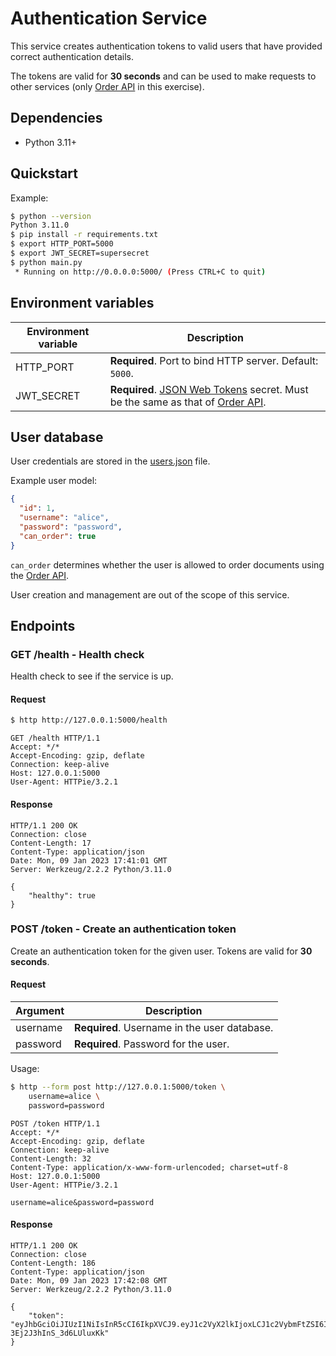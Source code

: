 # Authentication Service

This service creates authentication tokens to valid users that have provided correct authentication details.

The tokens are valid for **30 seconds** and can be used to make requests to other services (only [Order API] in this exercise).

## Dependencies

- Python 3.11+

## Quickstart

Example:

```bash
$ python --version
Python 3.11.0
$ pip install -r requirements.txt
$ export HTTP_PORT=5000
$ export JWT_SECRET=supersecret
$ python main.py
 * Running on http://0.0.0.0:5000/ (Press CTRL+C to quit)
```

## Environment variables

| Environment variable | Description                                                                      |
| -------------------- | -------------------------------------------------------------------------------- |
| HTTP_PORT            | **Required**. Port to bind HTTP server. Default: `5000`.                         |
| JWT_SECRET           | **Required**. [JSON Web Tokens] secret. Must be the same as that of [Order API]. |

## User database

User credentials are stored in the [users.json](users.json) file.

Example user model:

```json
{
  "id": 1,
  "username": "alice",
  "password": "password",
  "can_order": true
}
```

`can_order` determines whether the user is allowed to order documents using the [Order API].

User creation and management are out of the scope of this service.

## Endpoints

### GET /health - Health check

Health check to see if the service is up.

#### Request

```bash
$ http http://127.0.0.1:5000/health
```

```http
GET /health HTTP/1.1
Accept: */*
Accept-Encoding: gzip, deflate
Connection: keep-alive
Host: 127.0.0.1:5000
User-Agent: HTTPie/3.2.1
```

#### Response

```http
HTTP/1.1 200 OK
Connection: close
Content-Length: 17
Content-Type: application/json
Date: Mon, 09 Jan 2023 17:41:01 GMT
Server: Werkzeug/2.2.2 Python/3.11.0

{
    "healthy": true
}
```

### POST /token - Create an authentication token

Create an authentication token for the given user. Tokens are valid for **30 seconds**.

#### Request

| Argument | Description                                  |
| -------- | -------------------------------------------- |
| username | **Required**. Username in the user database. |
| password | **Required**. Password for the user.         |

Usage:

```bash
$ http --form post http://127.0.0.1:5000/token \
    username=alice \
    password=password
```

```http
POST /token HTTP/1.1
Accept: */*
Accept-Encoding: gzip, deflate
Connection: keep-alive
Content-Length: 32
Content-Type: application/x-www-form-urlencoded; charset=utf-8
Host: 127.0.0.1:5000
User-Agent: HTTPie/3.2.1

username=alice&password=password
```

#### Response

```http
HTTP/1.1 200 OK
Connection: close
Content-Length: 186
Content-Type: application/json
Date: Mon, 09 Jan 2023 17:42:08 GMT
Server: Werkzeug/2.2.2 Python/3.11.0

{
    "token": "eyJhbGciOiJIUzI1NiIsInR5cCI6IkpXVCJ9.eyJ1c2VyX2lkIjoxLCJ1c2VybmFtZSI6ImFsaWNlIiwiY2FuX3RyYW5zYWN0Ijp0cnVlLCJleHAiOjE2NzMyODYxNTh9.gOaA5omC38CtHJmNArJBv-3Ej2J3hInS_3d6LUluxKk"
}
```

[order api]: ../order-api
[json web tokens]: https://jwt.io/

